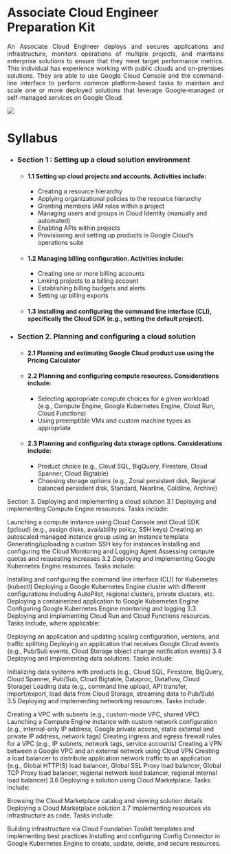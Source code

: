 # Associate Cloud Engineer Preparation Kit

<p align="justify"> An Associate Cloud Engineer deploys and secures applications and infrastructure, monitors operations of multiple projects, and maintains enterprise solutions to ensure that they meet target performance metrics. This individual has experience working with public clouds and on-premises solutions. They are able to use Google Cloud Console and the command-line interface to perform common platform-based tasks to maintain and scale one or more deployed solutions that leverage Google-managed or self-managed services on Google Cloud.</p>

![](https://www.cloudsmog.net/wp-content/uploads/google-cloud-certified_associate-cloud-engineer.jpg)

# Syllabus

- ### Section 1 : Setting up a cloud solution environment
    - #### 1.1 Setting up cloud projects and accounts. Activities include:
      - Creating a resource hierarchy
      - Applying organizational policies to the resource hierarchy
      - Granting members IAM roles within a project
      - Managing users and groups in Cloud Identity (manually and automated)
      - Enabling APIs within projects
      - Provisioning and setting up products in Google Cloud’s operations suite
    - #### 1.2 Managing billing configuration. Activities include:
      - Creating one or more billing accounts
      - Linking projects to a billing account
      - Establishing billing budgets and alerts
      - Setting up billing exports
    - #### 1.3 Installing and configuring the command line interface (CLI), specifically the Cloud SDK (e.g., setting the default project).

- ### Section 2. Planning and configuring a cloud solution
    - #### 2.1 Planning and estimating Google Cloud product use using the Pricing Calculator
    - #### 2.2 Planning and configuring compute resources. Considerations include:
        - Selecting appropriate compute choices for a given workload (e.g., Compute Engine, Google Kubernetes Engine, Cloud Run, Cloud Functions)
        - Using preemptible VMs and custom machine types as appropriate
    - #### 2.3 Planning and configuring data storage options. Considerations include:
        - Product choice (e.g., Cloud SQL, BigQuery, Firestore, Cloud Spanner, Cloud Bigtable)
        - Choosing storage options (e.g., Zonal persistent disk, Regional balanced persistent disk, Standard, Nearline, Coldline, Archive)

Section 3. Deploying and implementing a cloud solution
3.1 Deploying and implementing Compute Engine resources. Tasks include:

Launching a compute instance using Cloud Console and Cloud SDK (gcloud) (e.g., assign disks, availability policy, SSH keys)
Creating an autoscaled managed instance group using an instance template
Generating/uploading a custom SSH key for instances
Installing and configuring the Cloud Monitoring and Logging Agent
Assessing compute quotas and requesting increases
3.2 Deploying and implementing Google Kubernetes Engine resources. Tasks include:

Installing and configuring the command line interface (CLI) for Kubernetes (kubectl)
Deploying a Google Kubernetes Engine cluster with different configurations including AutoPilot, regional clusters, private clusters, etc.
Deploying a containerized application to Google Kubernetes Engine
Configuring Google Kubernetes Engine monitoring and logging
3.3 Deploying and implementing Cloud Run and Cloud Functions resources. Tasks include, where applicable:

Deploying an application and updating scaling configuration, versions, and traffic splitting
Deploying an application that receives Google Cloud events (e.g., Pub/Sub events, Cloud Storage object change notification events)
3.4 Deploying and implementing data solutions. Tasks include:

Initializing data systems with products (e.g., Cloud SQL, Firestore, BigQuery, Cloud Spanner, Pub/Sub, Cloud Bigtable, Dataproc, Dataflow, Cloud Storage)
Loading data (e.g., command line upload, API transfer, import/export, load data from Cloud Storage, streaming data to Pub/Sub)
3.5 Deploying and implementing networking resources. Tasks include:

Creating a VPC with subnets (e.g., custom-mode VPC, shared VPC)
Launching a Compute Engine instance with custom network configuration (e.g., internal-only IP address, Google private access, static external and private IP address, network tags)
Creating ingress and egress firewall rules for a VPC (e.g., IP subnets, network tags, service accounts)
Creating a VPN between a Google VPC and an external network using Cloud VPN
Creating a load balancer to distribute application network traffic to an application (e.g., Global HTTP(S) load balancer, Global SSL Proxy load balancer, Global TCP Proxy load balancer, regional network load balancer, regional internal load balancer)
3.6 Deploying a solution using Cloud Marketplace. Tasks include:

Browsing the Cloud Marketplace catalog and viewing solution details
Deploying a Cloud Marketplace solution
3.7 Implementing resources via infrastructure as code. Tasks include:

Building infrastructure via Cloud Foundation Toolkit templates and implementing best practices
Installing and configuring Config Connector in Google Kubernetes Engine to create, update, delete, and secure resources.

